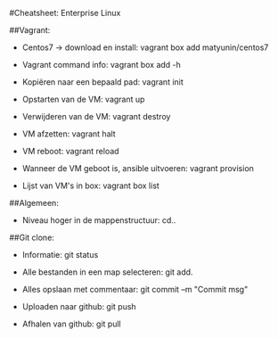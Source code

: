 
#Cheatsheet: Enterprise Linux

##Vagrant:

- Centos7 -> download en install: vagrant box add matyunin/centos7

- Vagrant command info: vagrant box add -h

- Kopiëren naar een bepaald pad: vagrant init

- Opstarten van de VM: vagrant up

- Verwijderen van de VM: vagrant destroy

- VM afzetten: vagrant halt

- VM reboot: vagrant reload

- Wanneer de VM geboot is, ansible uitvoeren: vagrant provision

- Lijst van VM's in box: vagrant box list

##Algemeen:

- Niveau hoger in de mappenstructuur: cd..

##Git clone:

- Informatie: git status

- Alle bestanden in een map selecteren: git add.

- Alles opslaan met commentaar: git commit –m "Commit msg"

- Uploaden naar github: git push

- Afhalen van github: git pull

